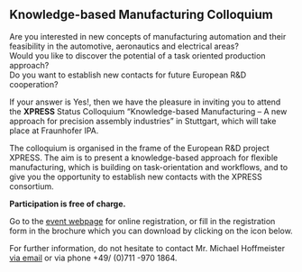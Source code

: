 ## Knowledge-based Manufacturing Colloquium

Are you interested in new concepts of manufacturing automation and their feasibility in the automotive, aeronautics and electrical areas?   
Would you like to discover the potential of a task oriented production approach?   
Do you want to establish new contacts for future European R&D cooperation?
<!--break-->
If your answer is Yes!, then we have the pleasure in inviting you to attend the **XPRESS** Status Colloquium “Knowledge-based Manufacturing – A new approach for precision assembly industries” in Stuttgart, which will take place at Fraunhofer IPA.   
  
The colloquium is organised in the frame of the European R&D project XPRESS. The aim is to present a knowledge-based approach for flexible manufacturing, which is building on task-orientation and workflows, and to give you the opportunity to establish new contacts with the XPRESS consortium. 
  
**Participation is free of charge.** 

Go to the [event webpage](http://www.ipa.fraunhofer.de/index.php?id=1332&L=2) for online registration, or fill in the registration form in the brochure which you can download by clicking on the icon below. 

For further information, do not hesitate to contact Mr. Michael Hoffmeister [via email](mailto:hoffmeister@ipa.fraunhofer.de) or via phone +49/ (0)711 -970 1864.